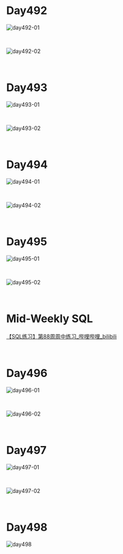 # Day492

![day492-01](assets/day492-01.png)

&nbsp;

![day492-02](assets/day492-02.png)

&nbsp;

# Day493

![day493-01](assets/day493-01.png)

&nbsp;

![day493-02](assets/day493-02.png)

&nbsp;

# Day494

![day494-01](assets/day494-01.png)

&nbsp;

![day494-02](assets/day494-02.png)

&nbsp;

# Day495

![day495-01](assets/day495-01.png)

&nbsp;

![day495-02](assets/day495-02.png)

&nbsp;

# Mid-Weekly SQL

[【SQL练习】第88周周中练习_哔哩哔哩_bilibili](https://www.bilibili.com/video/BV1w24y1k7Fv/?spm_id_from=333.1007.top_right_bar_window_dynamic.content.click&vd_source=0e2e4fb78a4d00f87c3860e1ba2bc5b7)

&nbsp;

# Day496

![day496-01](assets/day496-01.png)

&nbsp;

![day496-02](assets/day496-02.png)

&nbsp;

# Day497

![day497-01](assets/day497-01.png)

&nbsp;

![day497-02](assets/day497-02.png)

&nbsp;

# Day498

![day498](assets/day498.png)





